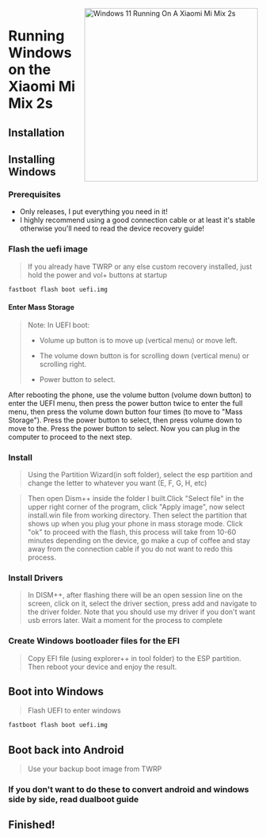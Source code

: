 <img align="right" src="https://github.com/PhucHauDeveloper/Port-Windows-11-Xiaomi-Mi-Mix-2s/blob/b71fde07677d753897aa44eaec1914f54c57cede/guide/png/Xiaomi%20Mi%20Mix%202s%20Windows.png?raw=true" width="350" alt="Windows 11 Running On A Xiaomi Mi Mix 2s">


# Running Windows on the Xiaomi Mi Mix 2s

## Installation

## Installing Windows

### Prerequisites

- Only releases, I put everything you need in it!
- I highly recommend using a good connection cable or at least it's stable otherwise you'll need to read the device recovery guide!


### Flash the uefi image
> If you already have TWRP or any else custom recovery installed, just hold the power and vol+ buttons at startup

```cmd
fastboot flash boot uefi.img
```

#### Enter Mass Storage

> Note: In UEFI boot:
> 
>+ Volume up button is to move up (vertical menu) or move left.
>
>+ The volume down button is for scrolling down (vertical menu) or scrolling right.
>
>+ Power button to select.

After rebooting the phone, use the volume button (volume down button) to enter the UEFI menu, then press the power button twice to enter the full menu, then press the volume down button four times (to move to "Mass Storage"). Press the power button to select, then press volume down to move to the. Press the power button to select. Now you can plug in the computer to proceed to the next step.

### Install

> Using the Partition Wizard(in soft folder), select the esp partition and change the letter to whatever you want (E, F, G, H, etc) 

> Then open Dism++ inside the folder I built.Click "Select file" in the upper right corner of the program, click "Apply image", now select install.win file from working directory. Then select the partition that shows up when you plug your phone in mass storage mode. Click "ok" to proceed with the flash, this process will take from 10-60 minutes depending on the device, go make a cup of coffee and stay away from the connection cable if you do not want to redo this process.


### Install Drivers

> In DISM++, after flashing there will be an open session line on the screen, click on it, select the driver section, press add and navigate to the driver folder. Note that you should use my driver if you don't want usb errors later. Wait a moment for the process to complete


### Create Windows bootloader files for the EFI

>Copy EFI file (using explorer++ in tool folder) to the ESP partition. Then reboot your device and enjoy the result.
  

## Boot into Windows
>Flash UEFI to enter windows
```cmd
fastboot flash boot uefi.img
```

## Boot back into Android
> Use your backup boot image from TWRP

### If you don't want to do these to convert android and windows side by side, read dualboot guide

## Finished!
